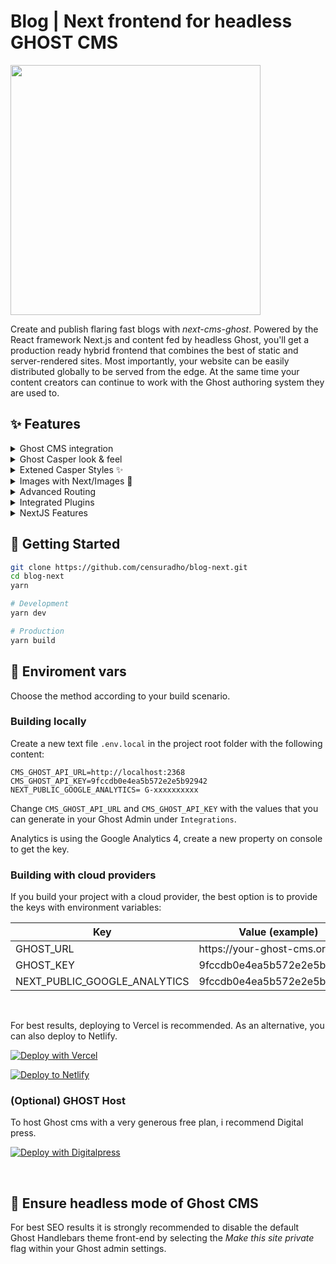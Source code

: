 # Blog | Next frontend for headless GHOST CMS


<img src="https://user-images.githubusercontent.com/49209628/209132766-290ffee8-173e-4bb7-96f3-7bfbd4df8ce8.png" width="400px" alt=""/>

Create and publish flaring fast blogs with <i>next-cms-ghost</i>. Powered by the React framework Next.js and content fed by headless Ghost, you'll get a production ready hybrid frontend that combines the best of static and server-rendered sites. Most importantly, your website can be easily distributed globally to be served from the edge. At the same time your content creators can continue to work with the Ghost authoring system they are used to.

## ✨ Features
<details>
<summary>Ghost CMS integration</summary>
<br />
<ul>
  <li>Supports Ghost `v3`</li>
</ul>
</details>
<details>
<summary>Ghost Casper look & feel</summary>
<br />
<ul>
  <li>Fully responsive</li>
  <li>Styled 404 page</li>
  <li>Preview Section in posts</li>
  <li>Sitemap</li>
  <li>RSS feed</li>
  <li>SEO optimized</li>
</ul>
</details>
<details>
<summary>Extened Casper Styles ✨</summary>
<br />
<ul>
  <li>Dark Mode</li>
  <li>Most recent posts pinned on top</li>
</ul>
</details>
<details>
<summary>Images with Next/Images 🚀</summary>
<br />
<ul>
  <li>Auto-optimized images</li>
  <li>No content shifts due to consistent placeholders</li>
</ul>
</details>
<details>
<summary>Advanced Routing</summary>
<br />
<ul>
  <li>Auto-detects custom paths</li>
</ul>
</details>
<details>
<summary>Integrated Plugins</summary>
<br />
<ul>
  <li>Google Analytics 4</li> 
</ul>
</details>
<details>
<summary>NextJS Features</summary>
<br />
<ul>
  <li>Incremental Regeneration</li>
  <li>Support for Preview</li>
</ul>
</details>


## 🎌 Getting Started

```bash
git clone https://github.com/censuradho/blog-next.git
cd blog-next
yarn

# Development
yarn dev

# Production
yarn build
```

## 🔑 Enviroment vars 

Choose the method according to your build scenario.

### Building locally

Create a new text file `.env.local` in the project root folder with the following content:

```
CMS_GHOST_API_URL=http://localhost:2368
CMS_GHOST_API_KEY=9fccdb0e4ea5b572e2e5b92942
NEXT_PUBLIC_GOOGLE_ANALYTICS= G-xxxxxxxxxx
```

Change `CMS_GHOST_API_URL` and `CMS_GHOST_API_KEY` with the values that you can generate in your Ghost Admin under `Integrations`.

Analytics is using the Google Analytics 4, create a new property on console to get the key.

### Building with cloud providers

If you build your project with a cloud provider, the best option is to provide the keys with environment variables:

| Key                          | Value (example)              |
| ---------------------------- | ---------------------------- |
| GHOST_URL                    | https:\/\/your-ghost-cms.org |
| GHOST_KEY                    | 9fccdb0e4ea5b572e2e5b92942   |
| NEXT_PUBLIC_GOOGLE_ANALYTICS | 9fccdb0e4ea5b572e2e5b92942   |

&nbsp;

For best results, deploying to Vercel is recommended. As an alternative, you can also deploy to Netlify.

[![Deploy with Vercel](https://vercel.com/button)](https://vercel.com/new/git/external?repository-url=https://github.com/censuradho/blog-next)

[![Deploy to Netlify](https://www.netlify.com/img/deploy/button.svg)](https://app.netlify.com/start/deploy?repository=https://github.com/censuradho/blog-next&utm_source=github)

### (Optional) GHOST Host

To host Ghost cms with a very generous free plan, i recommend Digital press.

[![Deploy with Digitalpress](https://www.digitalpress.blog/images/digitalpress-logo.d8de65d.svg)](https://www.digitalpress.blog/)

&nbsp;

## 🤯 Ensure headless mode of Ghost CMS

For best SEO results it is strongly recommended to disable the default Ghost Handlebars theme front-end by selecting the _Make this site private_ flag within your Ghost admin settings.



